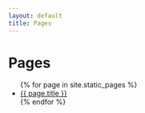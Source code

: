 ```yaml
---
layout: default
title: Pages
---
```


# Pages

<ul>
{% for page in site.static_pages %}
    <li><a href="{{ page.url }}">{{ page.title }}</a></li>
{% endfor %}
</ul>

